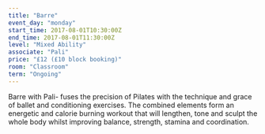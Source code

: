 ```yaml
---
title: "Barre"
event_day: "monday"
start_time: 2017-08-01T10:30:00Z
end_time: 2017-08-01T11:30:00Z
level: "Mixed Ability"
associate: "Pali"
price: "£12 (£10 block booking)"
room: "Classroom"
term: "Ongoing"
---
```


Barre with Pali- fuses the precision of Pilates with the technique and grace of ballet and conditioning exercises. The combined elements form an energetic and calorie burning workout that will lengthen, tone and sculpt the whole body whilst improving balance, strength, stamina and coordination.